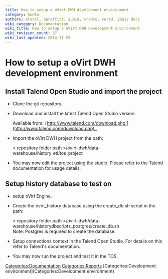 ```yaml
---
title: How to setup a oVirt DWH development environment
category: howto
authors: alonbl, bproffitt, quaid, sradco, vered, yaniv dary
wiki_category: Documentation
wiki_title: How to setup a oVirt DWH development environment
wiki_revision_count: 37
wiki_last_updated: 2014-11-25
---
```


# How to setup a oVirt DWH development environment

## Install Talend Open Studio and import the project

*   Clone the git repository.
*   Download and install the latest Talend Open Studio version.

      Available from: `[`http://www.talend.com/download.php`](http://www.talend.com/download.php)` 

*   Import the oVirt DWH project from the path:

      < repository folder path >/ovirt-dwh/data-warehouse/history_etl/tos_project

*   You may now edit the project using the studio. Please refer to the Talend documentation for usage details.

## Setup history database to test on

*   setup oVirt Engine.
*   Create the ovirt_history database using the create_db.sh script in the path:

      < repository folder path >/ovirt-dwh/data-warehouse/historydbscripts_postgres/create_db.sh
      Note: Postgres is required to create the database.

*   Setup connections context in the Talend Open Studio. For details on this refer to Talend's documentation.
*   You may now run the project and test it in the TOS.

<Categories:Documentation> <Categories:Reports> [Categories:Development environment](Categories:Development environment)
